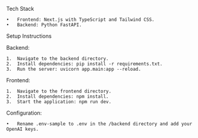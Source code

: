 Tech Stack

	•	Frontend: Next.js with TypeScript and Tailwind CSS.
	•	Backend: Python FastAPI.

Setup Instructions

Backend:

	1.	Navigate to the backend directory.
	2.	Install dependencies: pip install -r requirements.txt.
	3.	Run the server: uvicorn app.main:app --reload.

Frontend:

	1.	Navigate to the frontend directory.
	2.	Install dependencies: npm install.
	3.	Start the application: npm run dev.

Configuration:

	•	Rename .env-sample to .env in the /backend directory and add your OpenAI keys.
